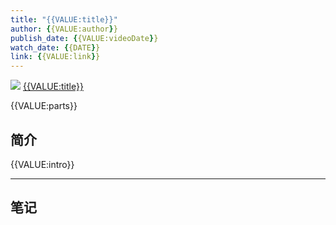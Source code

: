 ```yaml
---
title: "{{VALUE:title}}"
author: {{VALUE:author}}
publish_date: {{VALUE:videoDate}}
watch_date: {{DATE}}
link: {{VALUE:link}}
---
```


![]({{VALUE:cover}})
[{{VALUE:title}}]({{VALUE:link}})

{{VALUE:parts}}


## 简介
{{VALUE:intro}}

---
## 笔记